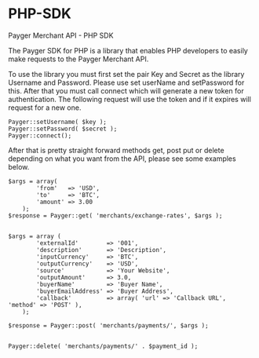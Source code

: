 # PHP-SDK
Payger Merchant API - PHP SDK

The Payger SDK for PHP is a library that enables PHP developers to easily make requests to the Payger Merchant API.



To use the library you must first set the pair Key and Secret as the library Username and Password. Please use set userName and setPassword for this. After that you must call connect which will generate a new token for authentication. The following request will use the token and if it expires will request for a new one.

```
Payger::setUsername( $key );
Payger::setPassword( $secret );
Payger::connect();
```

After that is pretty straight forward methods get, post put or delete depending on what you want from the API, please see some examples below.

```
$args = array(
		'from'   => 'USD',
		'to'     => 'BTC',
		'amount' => 3.00
	);
$response = Payger::get( 'merchants/exchange-rates', $args );


$args = array (
		'externalId'        => '001',
		'description'       => 'Description',
        'inputCurrency'	    => 'BTC',
        'outputCurrency'    => 'USD',
        'source'            => 'Your Website',
		'outputAmount'	    => 3.0,
        'buyerName'	        => 'Buyer Name',
		'buyerEmailAddress'	=> 'Buyer Address',
		'callback'          => array( 'url' => 'Callback URL', 'method' => 'POST' ),
	);

$response = Payger::post( 'merchants/payments/', $args );


Payger::delete( 'merchants/payments/' . $payment_id );

```




